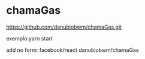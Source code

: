 # chamaGas

https://github.com/danubiobwm/chamaGas.git

exemplo:yarn start 

add no form: 
facebook/react
danubiobwm/chamaGas
